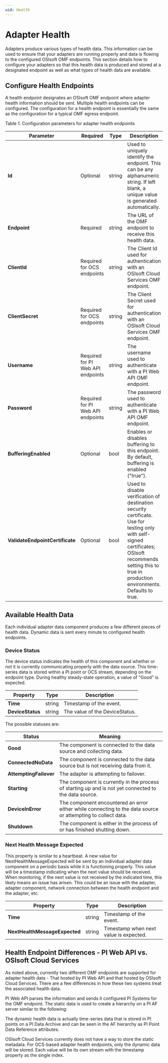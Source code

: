 ```yaml
---
uid: Health
---
```


# Adapter Health

Adapters produce various types of health data. This information can be used to ensure that your adapters are running properly and data is flowing to the configured OSIsoft OMF endpoints. This section details how to configure your adapters so that this health data is produced and stored at a designated endpoint as well as what types of health data are available.

## Configure Health Endpoints

A health endpoint designates an OSIsoft OMF endpoint where adapter health information should be sent. Multiple health endpoints can be configured. The configuration for a health endpoint is essentially the same as the configuration for a typical OMF egress endpoint. 

Table 1. Configuration parameters for adapter health endpoints

| Parameter                       | Required                            | Type      | Description                                        |
|---------------------------------|-------------------------------------|-----------|----------------------------------------------------|
| **Id**                          | Optional                            | string    | Used to uniquely identify the endpoint. This can be any alphanumeric string. If left blank, a unique value is generated automatically. |
| **Endpoint**                    | Required                            | string    | The URL of the OMF endpoint to receive this health data. |
| **ClientId**                    | Required for OCS endpoints          | string    | The Client Id used for authentication with an OSIsoft Cloud Services OMF endpoint. |
| **ClientSecret**                | Required for OCS endpoints          | string    | The Client Secret used for authentication with an OSIsoft Cloud Services OMF endpoint. |
| **Username**                    | Required for PI Web API endpoints   | string    | The username used to authenticate with a PI Web API OMF endpoint. |
| **Password**                    | Required for PI Web API endpoints   | string    | The password used to authenticate with a PI Web API OMF endpoint. |
| **BufferingEnabled**            | Optional                            | bool      | Enables or disables buffering to this endpoint. By default, buffering is enabled ("true"). |
| **ValidateEndpointCertificate** | Optional                            | bool      | Used to disable verification of destination security certificate. Use for testing only with self-signed certificates; OSIsoft recommends setting this to true in production environments. Defaults to true. |

## Available Health Data
Each individual adapter data component produces a few different pieces of health data. Dynamic data is sent every minute to configured health endpoints.

### Device Status
The device status indicates the health of this component and whether or not it is currently communicating properly with the data source. This time-series data is stored within a PI point or OCS stream, depending on the endpoint type. During healthy steady-state operation, a value of "Good" is expected.

| Property                          | Type                                 | Description                    |
|-----------------------------------|--------------------------------------|--------------------------------|
| **Time**                          | string                               | Timestamp of the event.        |
| **DeviceStatus**                  | string                               | The value of the DeviceStatus. |

The possible statuses are:

| Status                            | Meaning                               |
|-----------------------------------|---------------------------------------|
| **Good**                          | The component is connected to the data source and collecting data. |
| **ConnectedNoData**               | The component is connected to the data source but is not receiving data from it. |
| **AttemptingFailover**            | The adapter is attempting to failover. |
| **Starting**                      | The component is currently in the process of starting up and is not yet connected to the data source. |
| **DeviceInError**                 | The component encountered an error either while connecting to the data source or attempting to collect data. |
| **Shutdown**                      | The component is either in the process of or has finished shutting down. |

### Next Health Message Expected
This property is similar to a heartbeat. A new value for NextHealthMessageExpected will be sent by an individual adapter data component on a periodic basis while it is functioning properly. This value will be a timestamp indicating when the next value should be received. When monitoring, if the next value is not received by the indicated time, this likely means an issue has arisen. This could be an issue with the adapter, adapter component, network connection between the health endpoint and the adapter, etc.

| Property                          | Type                                 | Description                            |
|-----------------------------------|--------------------------------------|----------------------------------------|
| **Time**                          | string                               | Timestamp of the event.                |
| **NextHealthMessageExpected**     | string                               | Timestamp when next value is expected. |

## Health Endpoint Differences - PI Web API vs. OSIsoft Cloud Services

As noted above, currently two different OMF endpoints are supported for adapter health data - That hosted by PI Web API and that hosted by OSIsoft Cloud Services. There are a few differences in how these two systems treat the associated health data. 

PI Web API parses the information and sends it configured PI Systems for the OMF endpoint. The static data is used to create a hierarchy on a PI AF server similar to the following:

[AdapterHealthAFHierarchy]: https://github.com/osisoft/OSIsoft-Adapter/tree/master/V1/Adapter%20administration/AdapterHealthAFHierarchy.png "Adapter Health AF Hierarchy"

The dynamic health data is actually time-series data that is stored in PI points on a PI Data Archive and can be seen in the AF hierarchy as PI Point Data Reference attributes.

OSIsoft Cloud Services currently does not have a way to store the static metadata. For OCS-based adapter health endpoints, only the dynamic data will be stored. Each value will be its own stream with the timestamp property as the single index.
